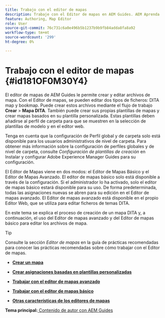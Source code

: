 ```yaml
---
title: Trabajo con el editor de mapas
description: Trabaje con el Editor de mapas en AEM Guides. AEM Aprenda a crear y editar un archivo de mapa en el editor de mapas de.
feature: Authoring, Map Editor
role: User
source-git-commit: 76c731c6a0e496b5b1237b9b9fb84adda8fa8a92
workflow-type: tm+mt
source-wordcount: '299'
ht-degree: 0%

---
```


# Trabajo con el editor de mapas {#id181OF0M30Y4}

El editor de mapas de AEM Guides le permite crear y editar archivos de mapa. Con el Editor de mapas, se pueden editar dos tipos de ficheros: DITA map y bookmap. Puede crear estos archivos mediante el flujo de trabajo **Crear** \> **Mapa DITA**. También puede crear sus propias plantillas de mapas y crear mapas basados en su plantilla personalizada. Estas plantillas deben añadirse al perfil de carpeta para que se muestren en la selección de plantillas de modelo y en el editor web.

Tenga en cuenta que la configuración de Perfil global y de carpeta solo está disponible para los usuarios administrativos de nivel de carpeta. Para obtener más información sobre la configuración de perfiles globales y de nivel de carpeta, consulte *Configuración de plantillas de creación* en Instalar y configurar Adobe Experience Manager Guides para su configuración.

El Editor de Mapas viene en dos modos: el Editor de Mapas Básico y el Editor de Mapas Avanzado. El editor de mapas básico solo está disponible a través de la configuración. Si el administrador lo ha activado, solo el editor de mapas básico estará disponible para su uso. De forma predeterminada, todas las asignaciones nuevas se abren para su edición en el Editor de mapas avanzado. El Editor de mapas avanzado está disponible en el propio Editor Web, que se utiliza para editar ficheros de temas DITA.

En este tema se explica el proceso de creación de un mapa DITA y, a continuación, el uso del Editor de mapas avanzado y del Editor de mapas básico para editar los archivos de mapa.

>[!TIP]
>
> Consulte la sección *Editor de mapas* en la guía de prácticas recomendadas para conocer las prácticas recomendadas sobre cómo trabajar con el Editor de mapas.

- **[Crear un mapa](map-editor-create-map.md)**

- **[Crear asignaciones basadas en plantillas personalizadas](create-maps-customized-templates.md)**

- **[Trabajar con el editor de mapas avanzado](map-editor-advanced-map-editor.md)**

- **[Trabajar con el editor de mapas básico](map-editor-basic-map-editor.md)**

- **[Otras características de los editores de mapas](map-editor-other-features.md)**


**Tema principal:**[ Contenido de autor con AEM Guides](authoring-content-xml-doc.md)
